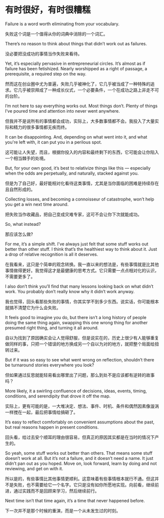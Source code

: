 # 有时很好，有时很糟糕

Failure is a word worth eliminating from your vocabulary.

失败这个词是一个值得从你的词典中消除的一个词汇。

There’s no reason to think about things that didn’t work out as failures.

没必要把没成功的事情当作失败来看待。

Yet, it’s especially pervasive in entrepreneurial circles. It’s almost as if failure has been fetishized. Nearly worshipped as a right of passage, a prerequisite, a required step on the way.

然而这在创业圈中尤为普遍，失败几乎被神化了，它几乎被当成了一种特殊的追求。它几乎被崇拜成了一种成长仪式，一个必要条件，一个在成功之路上非走不可的台阶。

I’m not here to say everything works out. Most things don’t. Plenty of things I’ve poured time and attention into never went anywhere.

但我并不是说所有的事情都会成功，实际上，大多数事情都不会。我投入了大量实际和精力的很多事情都无疾而终。

It can be disappointing. And, depending on what went into it, and what you're left with, it can put you in a perilous spot.

这可能让人失望，而且，根据你投入的内容和最终剩下的东西，它可能会让你陷入一个相当棘手的处境。

But, for your own good, it’s best to relativize things like this — especially when the odds are perpetually, and naturally, stacked against you.

但是为了自己好，最好能相对化看待这类事情，尤其是当你面临的困难是持续存在且自然形成的。

Collecting losses, and becoming a connoisseur of catastrophe, won’t help you get a win next time around.

把失败当作收藏品，把自己变成灾难专家，这可不会让你下次就能成功。

So, what instead?

那应该怎么做? 

For me, it’s a simple shift. I’ve always just felt that some stuff works out better than other stuff. I think that’s the healthiest way to think about it. Just a drop of relative recognition is all it deserves.

在我看来，这只是个简单的观念转换。我一直以来的想法是，有些事情就是比其他事情做得更好。我觉得这才是最健康的思考方式。它只需要一点点相对化的认识，不需要更多了。

I also don’t think you’ll find that many lessons looking back on what didn’t work. You probably don’t really know why it didn’t work anyway.

我也觉得，回头看那些失败的事情，你其实学不到多少东西。说实话，你可能根本就搞不清楚它为什么会失败。

 It feels good to imagine you do, but there isn’t a long history of people doing the same thing again, swapping this one wrong thing for another presumed right thing, and turning it all around. 

自以为找到了原因确实会让人觉得舒服，但是说实在的，历史上很少有人能够重复做同样的事，只把一个错误的地方换成另一个自以为对的地方，就把整个局面给扭转过来。

But if it was so easy to see what went wrong on reflection, shouldn’t there be turnaround stories everywhere you look?

但如果通过反思就能轻易看出哪里出了问题，那么到处不是应该都有逆转的故事吗？

More likely, it a swirling confluence of decisions, ideas, events, timing, conditions, and serendipity that drove it off the map.

实际上，更有可能的是，一大堆决定、想法、事件、时机、条件和偶然因素像漩涡一样搅在一起，最后把事情给搞砸了。

It’s easy to reflect comfortably on convenient assumptions about the past, but real reasons happen in present conditions.

回头看，给过去安个顺耳的理由很容易，但真正的原因其实都是在当时的情况下产生的。

So yeah, some stuff works out better than others. That means some stuff doesn’t work at all. But it’s not a failure, and it doesn’t need a name. It just didn’t pan out as you hoped. Move on, look forward, learn by doing and not reviewing, and get on with it.

所以是的，有些事情比其他事情更顺利。这意味着有些事情根本就行不通。但这并不是失败，也不需要给它一个名字。它只是没有如你所愿地实现。向前看，继续前进，通过实践而不是回顾来学习，然后继续前行。

Next time isn’t that time again, it’s a time that never happened before.

下一次并不是那个时候的重演，而是一个从未发生过的时刻。